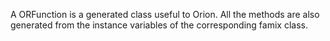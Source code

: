 A ORFunction is a generated class useful to Orion. All the methods are also generated from the instance variables of the corresponding famix class.